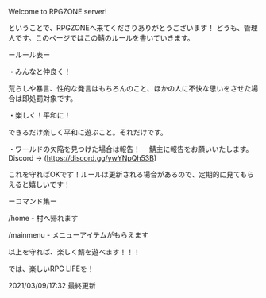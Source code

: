 Welcome to RPGZONE server!

ということで、RPGZONEへ来てくださりありがとうございます！
どうも、管理人です。このページではこの鯖のルールを書いていきます。

ールール表ー

・みんなと仲良く！

荒らしや暴言、性的な発言はもちろんのこと、ほかの人に不快な思いをさせた場合は即処罰対象です。
 
・楽しく！平和に！

できるだけ楽しく平和に遊ぶこと。それだけです。
 
・ワールドの欠陥を見つけた場合は報告！
　鯖主に報告をお願いいたします。Discord → (https://discord.gg/ywYNpQh53B)
 
 これを守ればOKです！ルールは更新される場合があるので、定期的に見てもらえると嬉しいです！
 
 
 ーコマンド集ー
 
 /home - 村へ帰れます
 
 /mainmenu - メニューアイテムがもらえます
 
 
 
 以上を守れば、楽しく鯖を遊べます！！！
 
 では、楽しいRPG LIFEを！
 
 2021/03/09/17:32 最終更新
